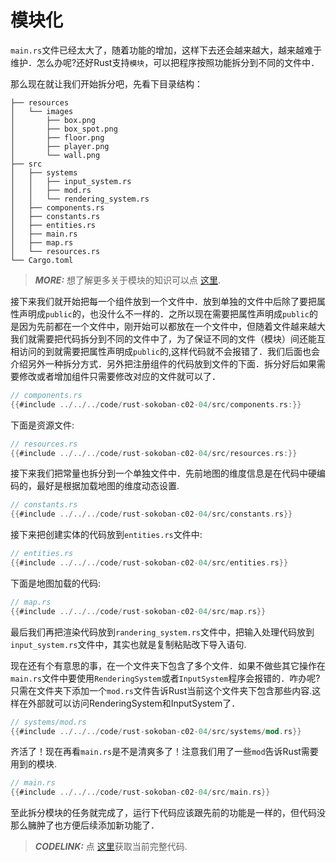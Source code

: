 # 模块化

`main.rs`文件已经太大了，随着功能的增加，这样下去还会越来越大，越来越难于维护．怎么办呢?还好Rust支持`模块`，可以把程序按照功能拆分到不同的文件中．

那么现在就让我们开始拆分吧，先看下目录结构：

```
├── resources
│   └── images
│       ├── box.png
│       ├── box_spot.png
│       ├── floor.png
│       ├── player.png
│       └── wall.png
├── src
│   ├── systems
│   │   ├── input_system.rs
│   │   ├── mod.rs
│   │   └── rendering_system.rs
│   ├── components.rs
│   ├── constants.rs
│   ├── entities.rs
│   ├── main.rs
│   ├── map.rs
│   └── resources.rs
└── Cargo.toml
```

> **_MORE:_**  想了解更多关于模块的知识可以点 [这里](https://doc.rust-lang.org/book/ch07-00-managing-growing-projects-with-packages-crates-and-modules.html).

接下来我们就开始把每一个组件放到一个文件中．放到单独的文件中后除了要把属性声明成`public`的，也没什么不一样的．之所以现在需要把属性声明成`public`的是因为先前都在一个文件中，刚开始可以都放在一个文件中，但随着文件越来越大我们就需要把代码拆分到不同的文件中了，为了保证不同的文件（模块）间还能互相访问的到就需要把属性声明成`public`的,这样代码就不会报错了．我们后面也会介绍另外一种拆分方式．另外把注册组件的代码放到文件的下面．拆分好后如果需要修改或者增加组件只需要修改对应的文件就可以了．

```rust
// components.rs
{{#include ../../../code/rust-sokoban-c02-04/src/components.rs:}}
```

下面是资源文件:

```rust
// resources.rs
{{#include ../../../code/rust-sokoban-c02-04/src/resources.rs:}}
```

接下来我们把常量也拆分到一个单独文件中．先前地图的维度信息是在代码中硬编码的，最好是根据加载地图的维度动态设置.

```rust
// constants.rs
{{#include ../../../code/rust-sokoban-c02-04/src/constants.rs}}
```

接下来把创建实体的代码放到`entities.rs`文件中:

```rust
// entities.rs
{{#include ../../../code/rust-sokoban-c02-04/src/entities.rs}}
```

下面是地图加载的代码:

```rust
// map.rs
{{#include ../../../code/rust-sokoban-c02-04/src/map.rs}}
```

最后我们再把渲染代码放到`randering_system.rs`文件中，把输入处理代码放到`input_system.rs`文件中，其实也就是复制粘贴改下导入语句.

现在还有个有意思的事，在一个文件夹下包含了多个文件．如果不做些其它操作在`main.rs`文件中要使用`RenderingSystem`或者`InputSystem`程序会报错的．咋办呢?只需在文件夹下添加一个`mod.rs`文件告诉Rust当前这个文件夹下包含那些内容.这样在外部就可以访问RenderingSystem和InputSystem了．


```rust
// systems/mod.rs
{{#include ../../../code/rust-sokoban-c02-04/src/systems/mod.rs}}
```

齐活了！现在再看`main.rs`是不是清爽多了！注意我们用了一些`mod`告诉Rust需要用到的模块.

```rust
// main.rs
{{#include ../../../code/rust-sokoban-c02-04/src/main.rs}}
```

至此拆分模块的任务就完成了，运行下代码应该跟先前的功能是一样的，但代码没那么臃肿了也方便后续添加新功能了．

> **_CODELINK:_**  点 [这里](https://github.com/iolivia/rust-sokoban/tree/master/code/rust-sokoban-c02-04)获取当前完整代码.

